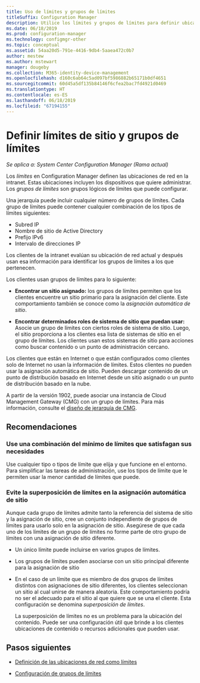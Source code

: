 ```yaml
---
title: Uso de límites y grupos de límites
titleSuffix: Configuration Manager
description: Utilice los límites y grupos de límites para definir ubicaciones de red y sistemas de sitio accesibles para dispositivos administrados.
ms.date: 06/18/2019
ms.prod: configuration-manager
ms.technology: configmgr-other
ms.topic: conceptual
ms.assetid: 54aa20d5-791e-4416-9db4-5aaea472c0b7
author: mestew
ms.author: mstewart
manager: dougeby
ms.collection: M365-identity-device-management
ms.openlocfilehash: d160c6ab64c5ad097bf5986882b65171b0df4651
ms.sourcegitcommit: 60d45a5df135b84146f6cfea2bac7fd4921d0469
ms.translationtype: HT
ms.contentlocale: es-ES
ms.lasthandoff: 06/18/2019
ms.locfileid: "67194155"
---
```

# <a name="define-site-boundaries-and-boundary-groups"></a>Definir límites de sitio y grupos de límites

*Se aplica a: System Center Configuration Manager (Rama actual)*

Los *límites* en Configuration Manager definen las ubicaciones de red en la intranet. Estas ubicaciones incluyen los dispositivos que quiere administrar. Los *grupos de límites* son grupos lógicos de límites que puede configurar.

Una jerarquía puede incluir cualquier número de grupos de límites. Cada grupo de límites puede contener cualquier combinación de los tipos de límites siguientes:  

- Subred IP  
- Nombre de sitio de Active Directory  
- Prefijo IPv6  
- Intervalo de direcciones IP  

Los clientes de la intranet evalúan su ubicación de red actual y después usan esa información para identificar los grupos de límites a los que pertenecen.  

Los clientes usan grupos de límites para lo siguiente:  

- **Encontrar un sitio asignado:** los grupos de límites permiten que los clientes encuentre un sitio primario para la asignación del cliente. Este comportamiento también se conoce como la *asignación automática de sitio*.  

- **Encontrar determinados roles de sistema de sitio que puedan usar:** Asocie un grupo de límites con ciertos roles de sistema de sitio. Luego, el sitio proporciona a los clientes esa lista de sistemas de sitio en el grupo de límites. Los clientes usan estos sistemas de sitio para acciones como buscar contenido o un punto de administración cercano.  

Los clientes que están en Internet o que están configurados como clientes solo de Internet no usan la información de límites. Estos clientes no pueden usar la asignación automática de sitio. Pueden descargar contenido de un punto de distribución basado en Internet desde un sitio asignado o un punto de distribución basado en la nube.  

A partir de la versión 1902, puede asociar una instancia de Cloud Management Gateway (CMG) con un grupo de límites. Para más información, consulte el [diseño de jerarquía de CMG](/sccm/core/clients/manage/cmg/plan-cloud-management-gateway#hierarchy-design).<!--3640932-->


## <a name="BKMK_BoundaryBestPractices"></a> Recomendaciones

### <a name="use-a-mix-of-the-fewest-boundaries-that-meet-your-needs"></a>Use una combinación del mínimo de límites que satisfagan sus necesidades

Use cualquier tipo o tipos de límite que elija y que funcione en el entorno. Para simplificar las tareas de administración, use los tipos de límite que le permiten usar la menor cantidad de límites que puede.

### <a name="avoid-overlapping-boundaries-for-automatic-site-assignment"></a>Evite la superposición de límites en la asignación automática de sitio

Aunque cada grupo de límites admite tanto la referencia del sistema de sitio y la asignación de sitio, cree un conjunto independiente de grupos de límites para usarlo solo en la asignación de sitio. Asegúrese de que cada uno de los límites de un grupo de límites no forme parte de otro grupo de límites con una asignación de sitio diferente.

- Un único límite puede incluirse en varios grupos de límites.  

- Los grupos de límites pueden asociarse con un sitio principal diferente para la asignación de sitio  

- En el caso de un límite que es miembro de dos grupos de límites distintos con asignaciones de sitio diferentes, los clientes seleccionan un sitio al cual unirse de manera aleatoria. Este comportamiento podría no ser el adecuado para el sitio al que quiere que se una el cliente. Esta configuración se denomina *superposición de límites*.  

    La superposición de límites no es un problema para la ubicación del contenido. Puede ser una configuración útil que brinde a los clientes ubicaciones de contenido o recursos adicionales que pueden usar.  


## <a name="next-steps"></a>Pasos siguientes

- [Definición de las ubicaciones de red como límites](/sccm/core/servers/deploy/configure/boundaries)

- [Configuración de grupos de límites](/sccm/core/servers/deploy/configure/boundary-groups)
